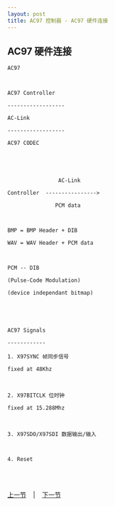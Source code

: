 ```yaml
---
layout: post
title: AC97 控制器 - AC97 硬件连接
---
```


## AC97 硬件连接
	AC97
	
	
	
	AC97 Controller
	
	------------------
	
	AC-Link
	
	------------------
	
	AC97 CODEC
	
	
	
	
	
	                AC-Link
	
	Controller  ---------------->
	
	               PCM data
	
	
	
	BMP = BMP Header + DIB
	
	WAV = WAV Header + PCM data
	
	
	
	PCM -- DIB 
	
	(Pulse-Code Modulation)
	
	(device independant bitmap)
	
	
	
	
	
	AC97 Signals
	
	------------
	
	1. X97SYNC 帧同步信号
	
	fixed at 48Khz
	
	
	
	2. X97BITCLK 位时钟
	
	fixed at 15.288Mhz
	
	
	
	3. X97SDO/X97SDI 数据输出/输入
	
	
	
	4. Reset


<br> <br> 
<div> <a href="chp11-6.html">上一节</a> &nbsp;&nbsp; | &nbsp;&nbsp; <a href="chp15-2.html">下一节</a> </div> <br> <br>
